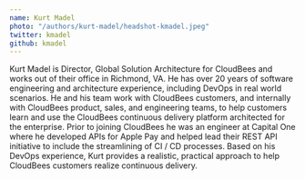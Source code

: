 ```yaml
---
name: Kurt Madel
photo: "/authors/kurt-madel/headshot-kmadel.jpeg"
twitter: kmadel
github: kmadel
---
```

Kurt Madel is Director, Global Solution Architecture for CloudBees and works out of their office in Richmond, VA. He has over 20 years of software engineering and architecture experience, including DevOps in real world scenarios.  He and his team work with CloudBees customers, and internally with CloudBees product, sales, and engineering teams, to help customers learn and use the CloudBees continuous delivery platform architected for the enterprise.  Prior to joining CloudBees he was an engineer at Capital One where he developed APIs for Apple Pay and helped lead their REST API initiative to include the streamlining of CI / CD processes. Based on his DevOps experience, Kurt provides a realistic, practical approach to help CloudBees customers realize continuous delivery.